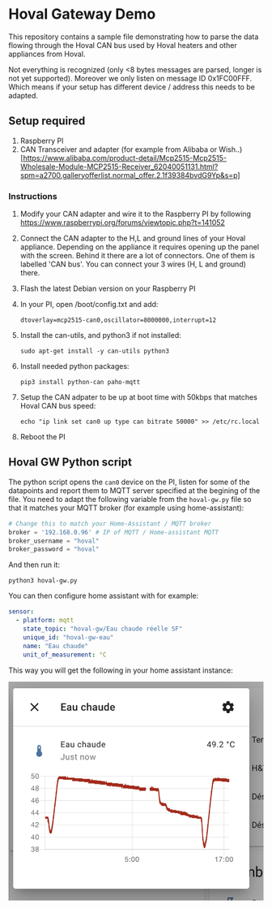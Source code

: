 Hoval Gateway Demo
==================

This repository contains a sample file demonstrating how to parse the data flowing through the Hoval CAN bus used by Hoval heaters and other appliances from Hoval.

Not everything is recognized (only <8 bytes messages are parsed, longer is not yet supported). Moreover we only listen on message ID 0x1FC00FFF. Which means if your setup has different device / address this needs to be adapted.

Setup required
--------------

1. Raspberry PI
2. CAN Transceiver and adapter (for example from Alibaba or Wish..) [https://www.alibaba.com/product-detail/Mcp2515-Mcp2515-Wholesale-Module-MCP2515-Receiver_62040051131.html?spm=a2700.galleryofferlist.normal_offer.2.1f39384bvdG9Yp&s=p]

### Instructions
1. Modify your CAN adapter and wire it to the Raspberry PI by following https://www.raspberrypi.org/forums/viewtopic.php?t=141052
2. Connect the CAN adapter to the H,L and ground lines of your Hoval appliance. Depending on the appliance it requires opening up the panel with the screen. Behind it there are a lot of connectors. One of them is labelled 'CAN bus'. You can connect your 3 wires (H, L and ground) there.
3. Flash the latest Debian version on your Raspberry PI
4. In your PI, open /boot/config.txt and add:
    ```
    dtoverlay=mcp2515-can0,oscillator=8000000,interrupt=12
    ```
5. Install the can-utils, and python3 if not installed:
    ```
    sudo apt-get install -y can-utils python3
    ```
6. Install needed python packages:
    ```
    pip3 install python-can paho-mqtt
    ```
   
7. Setup the CAN adpater to be up at boot time with 50kbps that matches Hoval CAN bus speed:
    ```
    echo "ip link set can0 up type can bitrate 50000" >> /etc/rc.local
    ```
8. Reboot the PI


Hoval GW Python script
----------------------

The python script opens the `can0` device on the PI, listen for some of the datapoints and report them to MQTT server specified at the begining of the file. You need to adapt the following variable from the `hoval-gw.py` file so that it matches your MQTT broker (for example using home-assistant):

```py
# Change this to match your Home-Assistant / MQTT broker
broker = '192.168.0.96' # IP of MQTT / Home-assistant MQTT
broker_username = "hoval"
broker_password = "hoval"
```

And then run it:
```
python3 hoval-gw.py
```

You can then configure home assistant with for example:
```yaml
sensor:
  - platform: mqtt
    state_topic: "hoval-gw/Eau chaude réelle SF"
    unique_id: "hoval-gw-eau"
    name: "Eau chaude"
    unit_of_measurement: °C
```

This way you will get the following in your home assistant instance:

![Home Assistant screenshot](home-assistant-sample.png "Home assistant hot water")
